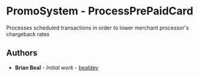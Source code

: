 # PromoSystem - ProcessPrePaidCard
Processes scheduled transactions in order to lower merchant processor's chargeback rates

## Authors

* **Brian Beal** - *Initial work* - [bealdev](https://github.com/bealdev)
